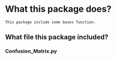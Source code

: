 # What this package does?
    This package include some bases function.
## What file this package included?
### Confusion_Matrix.py